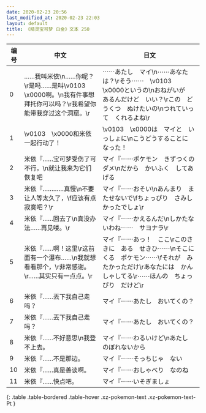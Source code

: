 ```yaml
---
date: 2020-02-23 20:56
last_modified_at: 2020-02-23 22:03
layout: default
title: 《精灵宝可梦 白金》文本 250
---
```

| 编号 | 中文 | 日文 |
| ---- | ---- | ---- |
| 0 | ……我叫米依\n……你呢？\r是吗……是叫\v0103　\x0000啊。\n我有件事想拜托你可以吗？\r我希望你能带我穿过这个洞窟。\r | ⋯⋯あたし　マイ\n⋯⋯あなたは？\rそう⋯⋯　\v0103　\x0000というの\nおねがいが　あるんだけど　いい？\rこの　どうくつ　ぬけたいの\nつれていって　くれるよね\r |
| 1 | \v0103　\x0000和米依一起行动了！ | \v0103　\x0000は　マイと　いっしょに\nこうどうすることに　なった！ |
| 2 | 米依『……宝可梦受伤了可不行，\n就让我来为它们恢复吧 | マイ『⋯⋯ポケモン　きずつくの　ダメ\nだから　かいふく　してあげる |
| 3 | 米依『…………真慢\n不要让人等太久了，\f应该有点寂寞吧？\r | マイ『⋯⋯おそい\nあんまり　またせないで\fちょっぴり　さみしかったでしょ\r |
| 4 | 米依『……回去了\n真没办法……再见喽。\r | マイ『⋯⋯かえるんだ\nしかたないわね⋯⋯　サヨナラ\r |
| 5 | 米依『……啊！这里\r这前面有一个瀑布……\n我就想看看那个，\r非常感谢。\r……其实只有一点点。\r | マイ『⋯⋯あっ！　ここ\rこのさきに　ある　せきひ⋯⋯\nそこに　くる　ポケモン⋯⋯\fそれが　みたかっただけ\rあなたには　かんしゃしてる\r⋯⋯ほんの　ちょっぴり　だけど\r |
| 6 | 米依『……丟下我自己走吗？ | マイ『⋯⋯あたし　おいてくの？ |
| 7 | 米依『……丟下我自己走吗？ | マイ『⋯⋯あたし　おいてくの？ |
| 8 | 米依『……不好意思\n我登不上去。 | マイ『⋯⋯わるいけど\nあたし　のぼれないから |
| 9 | 米依『……不是那边。 | マイ『⋯⋯そっちじゃ　ない |
| 10 | 米依『……真是善谈啊。 | マイ『⋯⋯おしゃべり　なのね |
| 11 | 米依『……快点吧。 | マイ『⋯⋯いそぎましょ |
{: .table .table-bordered .table-hover .xz-pokemon-text .xz-pokemon-text-Pt }